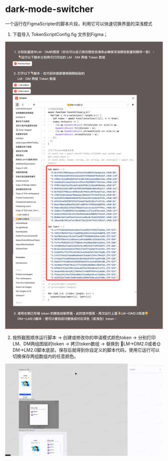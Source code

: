 # dark-mode-switcher
一个运行在FigmaScripter的脚本片段，利用它可以快速切换界面的深浅模式

01. 下载导入 TokenScriptConfig.fig 文件到Figma；


![eg.png](./eg.png)



02. 按照截图顺序运行脚本 -> 创建或修改你的申请模式颜色token -> 分别打印LM、DM两组图层的token  ->  拷贝token数组  ->  替换到  🌛LM→DM2.0或者🌞DM→LM2.0脚本底部，保存后就得到你自定义的脚本代码，使用它运行可以切换保存两组数组内的任意颜色。


![demo.gif](./demo.gif)